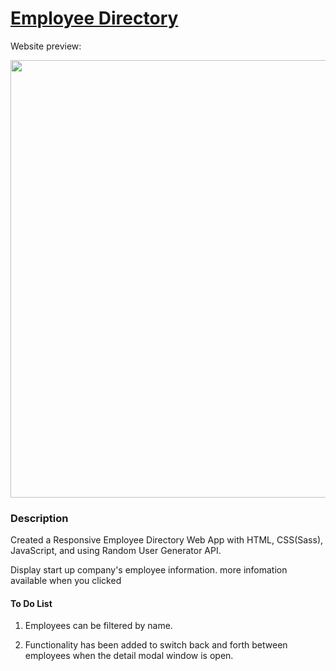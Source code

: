 # [Employee Directory](https://stevesbong.github.io/Employee-Directory)


Website preview: 

<img src="https://github.com/Stevesbong/Stevesbong.github.io/blob/master/img/EmployeeDirectory.png" width="600" height="700">



### Description

Created a Responsive Employee Directory Web App with HTML, CSS(Sass), JavaScript, and using Random User Generator API.

Display start up company's employee information. 
more infomation available when you clicked






#### To Do List
1. Employees can be filtered by name.

2. Functionality has been added to switch back and forth between employees when the detail modal window is open.